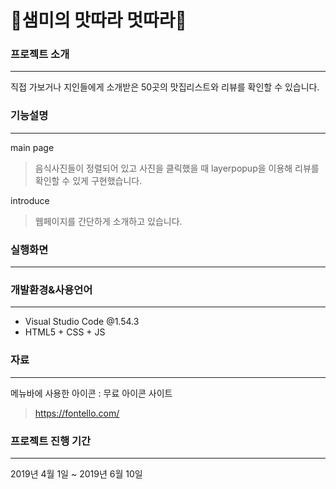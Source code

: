 # 🥨샘미의 맛따라 멋따라🥨

### 프로젝트 소개
-----------
직접 가보거나 지인들에게 소개받은 50곳의 맛집리스트와 리뷰를 확인할 수 있습니다.


### 기능설명
-----------
main page
> 음식사진들이 정렬되어 있고 사진을 클릭했을 때 layerpopup을 이용해 리뷰를 확인할 수 있게 구현했습니다.

introduce
> 웹페이지를 간단하게 소개하고 있습니다.


### 실행화면
-----------


### 개발환경&사용언어
-----------
* Visual Studio Code @1.54.3
* HTML5 + CSS + JS


### 자료
-----------
메뉴바에 사용한 아이콘 : 무료 아이콘 사이트
> https://fontello.com/


### 프로젝트 진행 기간
-----------
2019년 4월 1일 ~ 2019년 6월 10일
